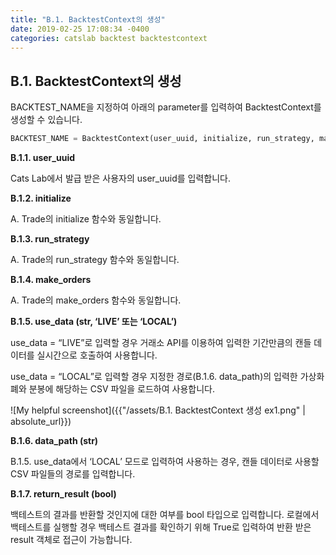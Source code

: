 ```yaml
---
title: "B.1. BacktestContext의 생성"
date: 2019-02-25 17:08:34 -0400
categories: catslab backtest backtestcontext
---
```


## B.1. BacktestContext의 생성

BACKTEST_NAME을 지정하여 아래의 parameter를 입력하여 BacktestContext를 생성할 수 있습니다. 


```python
BACKTEST_NAME = BacktestContext(user_uuid, initialize, run_strategy, make_orders, use_data, data_path, save_result, return_result)
```

__B.1.1. user_uuid__

Cats Lab에서 발급 받은 사용자의 user_uuid를 입력합니다.


__B.1.2. initialize__

A. Trade의 initialize 함수와 동일합니다.


__B.1.3. run_strategy__

A. Trade의 run_strategy 함수와 동일합니다.


__B.1.4. make_orders__

A. Trade의 make_orders 함수와 동일합니다.


__B.1.5. use_data (str, ‘LIVE’ 또는 ‘LOCAL’)__

use_data = “LIVE”로 입력할 경우 거래소 API를 이용하여 입력한 기간만큼의 캔들 데이터를 실시간으로 호출하여 사용합니다.

use_data = “LOCAL”로 입력할 경우 지정한 경로(B.1.6. data_path)의 입력한 가상화폐와 분봉에 해당하는 CSV 파일을 로드하여 사용합니다.

![My helpful screenshot]({{"/assets/B.1. BacktestContext 생성 ex1.png" | absolute_url}})



__B.1.6. data_path (str)__

B.1.5. use_data에서 ‘LOCAL’ 모드로 입력하여 사용하는 경우, 캔들 데이터로 사용할 CSV 파일들의 경로를 입력합니다.


__B.1.7. return_result (bool)__

백테스트의 결과를 반환할 것인지에 대한 여부를 bool 타입으로 입력합니다. 로컬에서 백테스트를 실행할 경우 백테스트 결과를 확인하기 위해 True로 입력하여 반환 받은 result 객체로 접근이 가능합니다.










